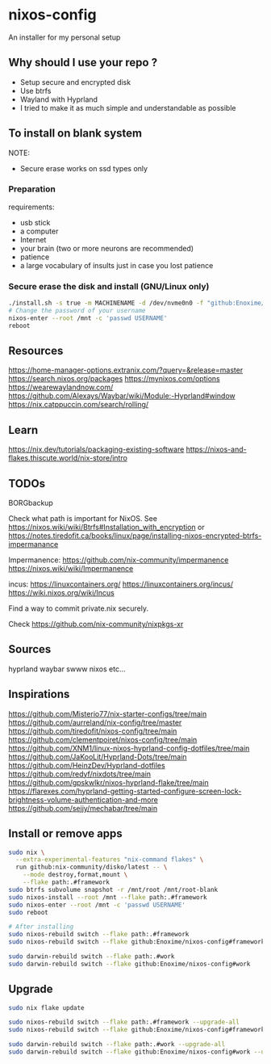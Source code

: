 # nixos-config

An installer for my personal setup

## Why should I use your repo ?

- Setup secure and encrypted disk
- Use btrfs
- Wayland with Hyprland
- I tried to make it as much simple and understandable as possible

## To install on blank system

NOTE:

- Secure erase works on ssd types only

### Preparation

requirements:

- usb stick
- a computer
- Internet
- your brain (two or more neurons are recommended)
- patience
- a large vocabulary of insults just in case you lost patience

### Secure erase the disk and install (GNU/Linux only)

```bash
./install.sh -s true -m MACHINENAME -d /dev/nvme0n0 -f "github:Enoxime/nixos-config"
# Change the password of your username
nixos-enter --root /mnt -c 'passwd USERNAME'
reboot
```

## Resources

<https://home-manager-options.extranix.com/?query=&release=master>
<https://search.nixos.org/packages>
<https://mynixos.com/options>
<https://wearewaylandnow.com/>
<https://github.com/Alexays/Waybar/wiki/Module:-Hyprland#window>
<https://nix.catppuccin.com/search/rolling/>

## Learn

<https://nix.dev/tutorials/packaging-existing-software>
<https://nixos-and-flakes.thiscute.world/nix-store/intro>

## TODOs

BORGbackup

Check what path is important for NixOS. See <https://nixos.wiki/wiki/Btrfs#Installation_with_encryption>
or <https://notes.tiredofit.ca/books/linux/page/installing-nixos-encrypted-btrfs-impermanance>

Impermanence:
<https://github.com/nix-community/impermanence>
<https://nixos.wiki/wiki/Impermanence>

incus:
<https://linuxcontainers.org/>
<https://linuxcontainers.org/incus/>
<https://wiki.nixos.org/wiki/Incus>

Find a way to commit private.nix securely.

Check <https://github.com/nix-community/nixpkgs-xr>

## Sources

hyprland
waybar
swww
nixos
etc...

## Inspirations

<https://github.com/Misterio77/nix-starter-configs/tree/main>
<https://github.com/aurreland/nix-config/tree/master>
<https://github.com/tiredofit/nixos-config/tree/main>
<https://github.com/clementpoiret/nixos-config/tree/main>
<https://github.com/XNM1/linux-nixos-hyprland-config-dotfiles/tree/main>
<https://github.com/JaKooLit/Hyprland-Dots/tree/main>
<https://github.com/HeinzDev/Hyprland-dotfiles>
<https://github.com/redyf/nixdots/tree/main>
<https://github.com/gpskwlkr/nixos-hyprland-flake/tree/main>
<https://flarexes.com/hyprland-getting-started-configure-screen-lock-brightness-volume-authentication-and-more>
<https://github.com/sejjy/mechabar/tree/main>

## Install or remove apps

```bash
sudo nix \
  --extra-experimental-features "nix-command flakes" \
  run github:nix-community/disko/latest -- \
    --mode destroy,format,mount \
    --flake path:.#framework
sudo btrfs subvolume snapshot -r /mnt/root /mnt/root-blank
sudo nixos-install --root /mnt --flake path:.#framework
sudo nixos-enter --root /mnt -c 'passwd USERNAME'
sudo reboot

# After installing
sudo nixos-rebuild switch --flake path:.#framework
sudo nixos-rebuild switch --flake github:Enoxime/nixos-config#framework

sudo darwin-rebuild switch --flake path:.#work
sudo darwin-rebuild switch --flake github:Enoxime/nixos-config#work
```

## Upgrade

```bash
sudo nix flake update

sudo nixos-rebuild switch --flake path:.#framework --upgrade-all
sudo nixos-rebuild switch --flake github:Enoxime/nixos-config#framework --upgrade-all

sudo darwin-rebuild switch --flake path:.#work --upgrade-all
sudo darwin-rebuild switch --flake github:Enoxime/nixos-config#work --upgrade-all
```

